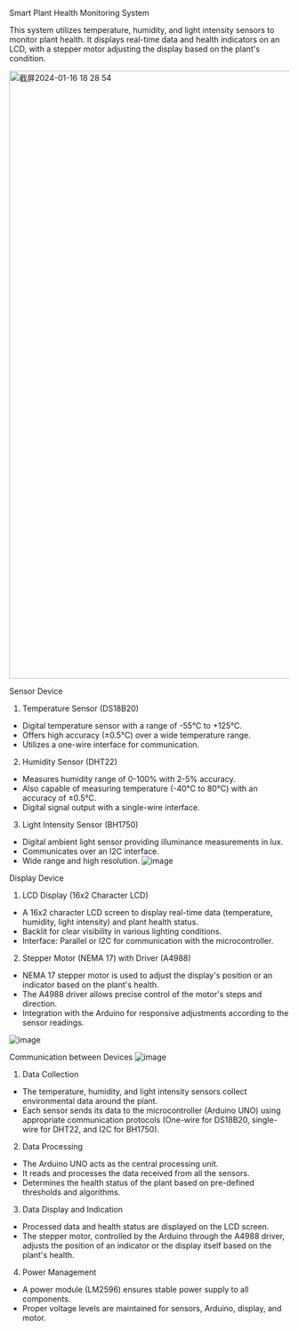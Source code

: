 Smart Plant Health Monitoring System

This system utilizes temperature, humidity, and light intensity sensors to monitor plant health. It displays real-time data and health indicators on an LCD, with a stepper motor adjusting the display based on the plant's condition.

<img width="1093" alt="截屏2024-01-16 18 28 54" src="https://github.com/dianlyu1217/514-hardware-software/assets/146486958/4a516c44-3955-4db5-8441-28487bc0dd36">




Sensor Device
1. Temperature Sensor (DS18B20)
  - Digital temperature sensor with a range of -55°C to +125°C.
  - Offers high accuracy (±0.5°C) over a wide temperature range.
  - Utilizes a one-wire interface for communication.
2. Humidity Sensor (DHT22)
  - Measures humidity range of 0-100% with 2-5% accuracy.
  - Also capable of measuring temperature (-40°C to 80°C) with an accuracy of ±0.5°C.
  - Digital signal output with a single-wire interface.
3. Light Intensity Sensor (BH1750)
  - Digital ambient light sensor providing illuminance measurements in lux.
  - Communicates over an I2C interface.
  - Wide range and high resolution.
![image](https://github.com/dianlyu1217/514-hardware-software/assets/146486958/1862f83d-e6a8-4bfa-9244-9ba8aef1f511)


Display Device
1. LCD Display (16x2 Character LCD)
  - A 16x2 character LCD screen to display real-time data (temperature, humidity, light intensity) and plant health status.
  - Backlit for clear visibility in various lighting conditions.
  - Interface: Parallel or I2C for communication with the microcontroller.
2. Stepper Motor (NEMA 17) with Driver (A4988)
  - NEMA 17 stepper motor is used to adjust the display's position or an indicator based on the plant's health.
  - The A4988 driver allows precise control of the motor's steps and direction.
  - Integration with the Arduino for responsive adjustments according to the sensor readings.

![image](https://github.com/dianlyu1217/514-hardware-software/assets/146486958/ef5413a6-4e63-4114-9bee-7dcfe16c4281)


Communication between Devices
![image](https://github.com/dianlyu1217/514-hardware-software/assets/146486958/9bc1bef9-d57f-4ead-b482-bf24ffda68d4)
1. Data Collection
  - The temperature, humidity, and light intensity sensors collect environmental data around the plant.
  - Each sensor sends its data to the microcontroller (Arduino UNO) using appropriate communication protocols (One-wire for DS18B20, single-wire for DHT22, and I2C for BH1750).
2. Data Processing
  - The Arduino UNO acts as the central processing unit.
  - It reads and processes the data received from all the sensors.
  - Determines the health status of the plant based on pre-defined thresholds and algorithms.
3. Data Display and Indication
  - Processed data and health status are displayed on the LCD screen.
  - The stepper motor, controlled by the Arduino through the A4988 driver, adjusts the position of an indicator or the display itself based on the plant's health.
4. Power Management
  - A power module (LM2596) ensures stable power supply to all components.
  - Proper voltage levels are maintained for sensors, Arduino, display, and motor. 
